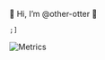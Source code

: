 👋 Hi, I’m @other-otter 🌱 
```common-lisp
;]
```
![Metrics](https://metrics.lecoq.io/other-otter?template=terminal&stars=1&lines=1&activity=1&projects=1&discussions=1&posts=1&introduction=1&achievements=1&sponsors=1&introduction.title=true&stars.limit=4&projects.limit=4&projects.descriptions=false&activity.limit=5&activity.load=300&activity.days=14&activity.filter=all&activity.visibility=all&activity.timestamps=false&achievements.threshold=C&achievements.secrets=true&achievements.display=detailed&achievements.limit=0&sponsors.sections=goal%2C%20about&posts.descriptions=false&posts.covers=false&posts.limit=4&posts.user=.user.login&config.timezone=Asia%2FShanghai)
<!---
other-otter/other-otter is a ✨ special ✨ repository because its `README.md` (this file) appears on your GitHub profile.
You can click the Preview link to take a look at your changes.
--->
